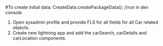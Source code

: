 #To create initial data:
CreateData.createPackageData(); //run in dev console

1. Open sysadmin profile and provide FLS for all fields for all Car related objects.
2. Create new lightning app and add the carSearch, carDetails and carLocation components.
